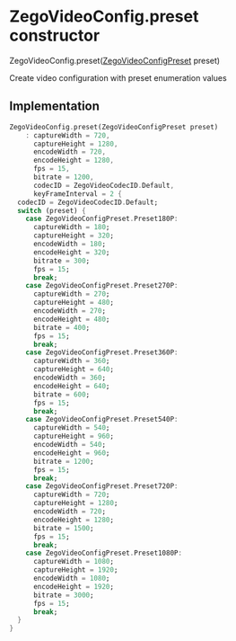 


# ZegoVideoConfig.preset constructor







ZegoVideoConfig.preset([ZegoVideoConfigPreset](../../zego_uikit_prebuilt_live_audio_room/ZegoVideoConfigPreset.md) preset)


<p>Create video configuration with preset enumeration values</p>



## Implementation

```dart
ZegoVideoConfig.preset(ZegoVideoConfigPreset preset)
    : captureWidth = 720,
      captureHeight = 1280,
      encodeWidth = 720,
      encodeHeight = 1280,
      fps = 15,
      bitrate = 1200,
      codecID = ZegoVideoCodecID.Default,
      keyFrameInterval = 2 {
  codecID = ZegoVideoCodecID.Default;
  switch (preset) {
    case ZegoVideoConfigPreset.Preset180P:
      captureWidth = 180;
      captureHeight = 320;
      encodeWidth = 180;
      encodeHeight = 320;
      bitrate = 300;
      fps = 15;
      break;
    case ZegoVideoConfigPreset.Preset270P:
      captureWidth = 270;
      captureHeight = 480;
      encodeWidth = 270;
      encodeHeight = 480;
      bitrate = 400;
      fps = 15;
      break;
    case ZegoVideoConfigPreset.Preset360P:
      captureWidth = 360;
      captureHeight = 640;
      encodeWidth = 360;
      encodeHeight = 640;
      bitrate = 600;
      fps = 15;
      break;
    case ZegoVideoConfigPreset.Preset540P:
      captureWidth = 540;
      captureHeight = 960;
      encodeWidth = 540;
      encodeHeight = 960;
      bitrate = 1200;
      fps = 15;
      break;
    case ZegoVideoConfigPreset.Preset720P:
      captureWidth = 720;
      captureHeight = 1280;
      encodeWidth = 720;
      encodeHeight = 1280;
      bitrate = 1500;
      fps = 15;
      break;
    case ZegoVideoConfigPreset.Preset1080P:
      captureWidth = 1080;
      captureHeight = 1920;
      encodeWidth = 1080;
      encodeHeight = 1920;
      bitrate = 3000;
      fps = 15;
      break;
  }
}
```







